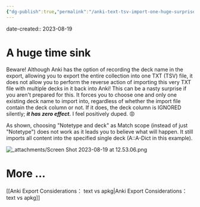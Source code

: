 ```yaml
---
{"dg-publish":true,"permalink":"/anki-text-tsv-import-one-huge-surprise/","noteIcon":"2","created":"","updated":""}
---
```


date-created:: 2023-08-19
# A huge time sink

Beware! Although Anki has the option of recording the deck name in the export, allowing you to export the entire collection into one TXT (TSV) file, it does not allow you to perform the reverse action of importing this very TXT file with multiple decks in it back into Anki! This can be a nasty surprise if you aren't prepared for this. It forces you to choose one and only one existing deck name to import into, regardless of whether the import file contain the deck column or not. If it does, the deck column is IGNORED silently; ***it has zero effect.*** I feel positively duped. 😡

As shown, choosing "Notetype and deck" as Match scope (instead of just "Notetype") does not work as it leads you to believe what will happen. It still imports all content into the specified single deck (A::A-Dict in this example).

![_attachments/Screen Shot 2023-08-19 at 12.53.06.png](/img/user/_attachments/Screen%20Shot%202023-08-19%20at%2012.53.06.png)

# More ...
[[Anki Export Considerations： text vs apkg\|Anki Export Considerations： text vs apkg]]